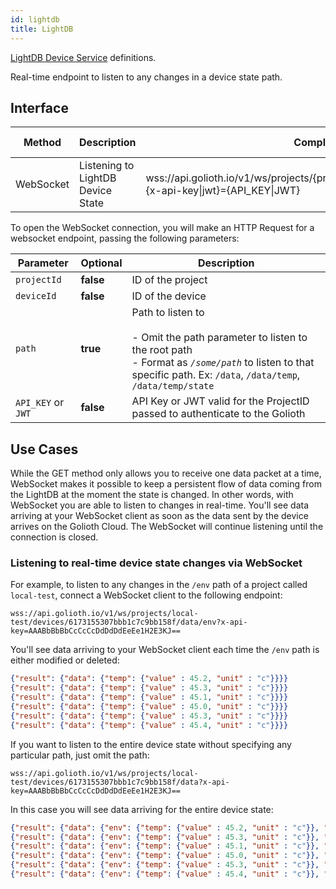 ```yaml
---
id: lightdb
title: LightDB
---
```


[LightDB Device Service](/cloud/services/lightdb) definitions.

Real-time endpoint to listen to any changes in a device state path.

## Interface

| Method    | Description                       | Complete Endpoint                                               | Content Format |
| --------- | --------------------------------- | --------------------------------------------------------------- | -------------- |
| WebSocket | Listening to LightDB Device State | wss://api.golioth.io/v1/ws/projects/{projectId}/devices/{deviceId}/data{/path=\*\*}?{x-api-key\|jwt}={API_KEY\|JWT} | JSON |

To open the WebSocket connection, you will make an HTTP Request for a websocket endpoint, passing the following parameters:

|Parameter             | Optional  | Description                                                                  |
|--------------------- | --------- | -----------------------------------------------------------------------------|
|`projectId`           | **false** | ID of the project                                                            |
|`deviceId`            | **false** | ID of the device                                                             |
|`path`                | **true**  | Path to listen to<br /><br />- Omit the path parameter to listen to the root path<br />- Format as _`/some/path`_ to listen to that specific path. Ex: `/data`, `/data/temp`, `/data/temp/state`|
|`API_KEY` or `JWT`    | **false** | API Key or JWT valid for the ProjectID passed to authenticate to the Golioth |

## Use Cases

While the GET method only allows you to receive one data packet at a time, WebSocket makes it possible to keep a persistent flow of data coming from the LightDB at the moment the state is changed. In other words, with WebSocket you are able to listen to changes in real-time. You'll see data arriving at your WebSocket client as soon as the data sent by the device arrives on the Golioth Cloud. The WebSocket will continue listening until the connection is closed.

### Listening to real-time device state changes via WebSocket

For example, to listen to any changes in the `/env` path of a project called `local-test`, connect a WebSocket client to the following endpoint:
```
wss://api.golioth.io/v1/ws/projects/local-test/devices/6173155307bbb1c7c9bb158f/data/env?x-api-key=AAABbBbBbCcCcCcDdDdDdEeEe1H2E3KJ==
```

You'll see data arriving to your WebSocket client each time the `/env` path is either modified or deleted:

```json
{"result": {"data": {"temp": {"value" : 45.2, "unit" : "c"}}}}
{"result": {"data": {"temp": {"value" : 45.3, "unit" : "c"}}}}
{"result": {"data": {"temp": {"value" : 45.1, "unit" : "c"}}}}
{"result": {"data": {"temp": {"value" : 45.0, "unit" : "c"}}}}
{"result": {"data": {"temp": {"value" : 45.3, "unit" : "c"}}}}
{"result": {"data": {"temp": {"value" : 45.4, "unit" : "c"}}}}
```

If you want to listen to the entire device state without specifying any particular path, just omit the path:

```
wss://api.golioth.io/v1/ws/projects/local-test/devices/6173155307bbb1c7c9bb158f/data?x-api-key=AAABbBbBbCcCcCcDdDdDdEeEe1H2E3KJ==
```

In this case you will see data arriving for the entire device state:

```json
{"result": {"data": {"env": {"temp": {"value" : 45.2, "unit" : "c"}}, "alert": {"temp": true}, "config": {"temp": {"min": 20.0,"max": 40.0}}}}}
{"result": {"data": {"env": {"temp": {"value" : 45.3, "unit" : "c"}}, "alert": {"temp": true}, "config": {"temp": {"min": 20.0,"max": 40.0}}}}}
{"result": {"data": {"env": {"temp": {"value" : 45.1, "unit" : "c"}}, "alert": {"temp": true}, "config": {"temp": {"min": 20.0,"max": 40.0}}}}}
{"result": {"data": {"env": {"temp": {"value" : 45.0, "unit" : "c"}}, "alert": {"temp": true}, "config": {"temp": {"min": 20.0,"max": 40.0}}}}}
{"result": {"data": {"env": {"temp": {"value" : 45.3, "unit" : "c"}}, "alert": {"temp": true}, "config": {"temp": {"min": 20.0,"max": 40.0}}}}}
{"result": {"data": {"env": {"temp": {"value" : 45.4, "unit" : "c"}}, "alert": {"temp": true}, "config": {"temp": {"min": 20.0,"max": 40.0}}}}}
```
